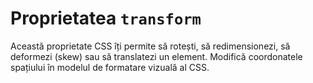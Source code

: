 # Proprietatea `transform`

Această proprietate CSS îți permite să rotești, să redimensionezi, să deformezi (skew) sau să translatezi un element. Modifică coordonatele spațiului în modelul de formatare vizuală al CSS. 
